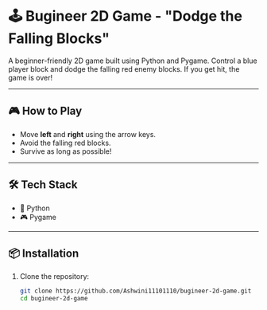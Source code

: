 # 🕹️ Bugineer 2D Game - "Dodge the Falling Blocks"

A beginner-friendly 2D game built using Python and Pygame. Control a blue player block and dodge the falling red enemy blocks. If you get hit, the game is over!

---

## 🎮 How to Play

- Move **left** and **right** using the arrow keys.
- Avoid the falling red blocks.
- Survive as long as possible!

---

## 🛠️ Tech Stack

- 🐍 Python
- 🎮 Pygame

---

## 📦 Installation

1. Clone the repository:
   ```bash
   git clone https://github.com/Ashwini11101110/bugineer-2d-game.git
   cd bugineer-2d-game
